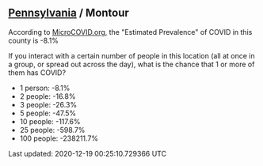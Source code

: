 
## [Pennsylvania](/united-states/pennsylvania) / Montour

According to [MicroCOVID.org](http://microcovid.org),
the "Estimated Prevalence" of COVID in this county is -8.1%

If you interact with a certain number of people in this location
(all at once in a group, or spread out across the day), what is the chance that
1 or more of them has COVID?

- 1 person: -8.1%
- 2 people: -16.8%
- 3 people: -26.3%
- 5 people: -47.5%
- 10 people: -117.6%
- 25 people: -598.7%
- 100 people: -238211.7%

Last updated: 2020-12-19 00:25:10.729366 UTC
